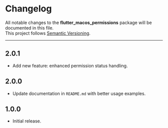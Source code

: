 # Changelog

All notable changes to the **flutter_macos_permissions** package will be documented in this file.  
This project follows [Semantic Versioning](https://semver.org/).

---
## 2.0.1
- Add new feature: enhanced permission status handling.

## 2.0.0 
- Update documentation in `README.md` with better usage examples.

## 1.0.0
- Initial release.